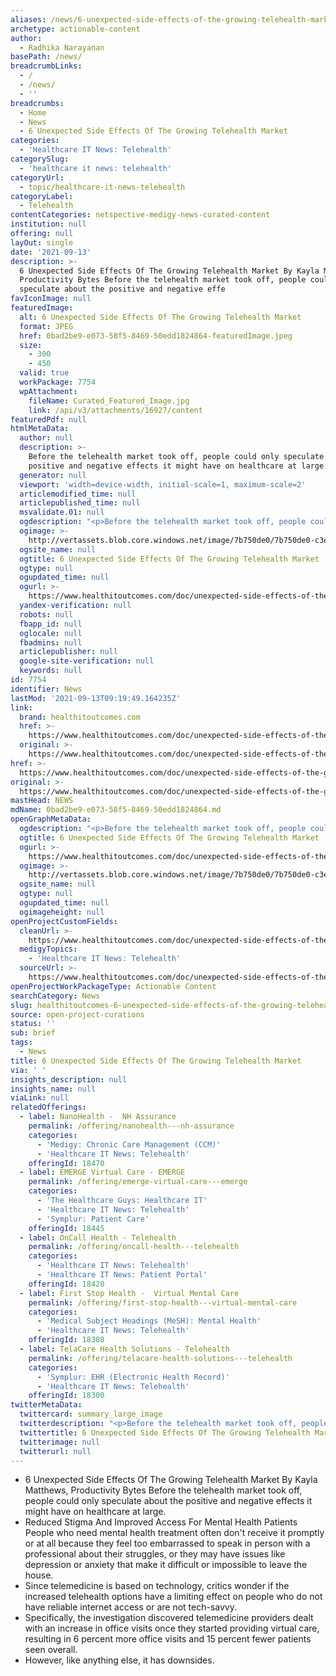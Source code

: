 ```yaml
---
aliases: /news/6-unexpected-side-effects-of-the-growing-telehealth-market
archetype: actionable-content
author:
  - Radhika Narayanan
basePath: /news/
breadcrumbLinks:
  - /
  - /news/
  - ''
breadcrumbs:
  - Home
  - News
  - 6 Unexpected Side Effects Of The Growing Telehealth Market
categories:
  - 'Healthcare IT News: Telehealth'
categorySlug:
  - 'healthcare it news: telehealth'
categoryUrl:
  - topic/healthcare-it-news-telehealth
categoryLabel:
  - Telehealth
contentCategories: netspective-medigy-news-curated-content
institution: null
offering: null
layOut: single
date: '2021-09-13'
description: >-
  6 Unexpected Side Effects Of The Growing Telehealth Market By Kayla Matthews,
  Productivity Bytes Before the telehealth market took off, people could only
  speculate about the positive and negative effe
favIconImage: null
featuredImage:
  alt: 6 Unexpected Side Effects Of The Growing Telehealth Market
  format: JPEG
  href: 0bad2be9-e073-58f5-8469-50edd1824864-featuredImage.jpeg
  size:
    - 300
    - 450
  valid: true
  workPackage: 7754
  wpAttachment:
    fileName: Curated_Featured_Image.jpg
    link: /api/v3/attachments/16927/content
featuredPdf: null
htmlMetaData:
  author: null
  description: >-
    Before the telehealth market took off, people could only speculate about the
    positive and negative effects it might have on healthcare at large. Now...
  generator: null
  viewport: 'width=device-width, initial-scale=1, maximum-scale=2'
  articlemodified_time: null
  articlepublished_time: null
  msvalidate.01: null
  ogdescription: "<p>Before the telehealth market took off, people could only speculate about the positive and negative effects it might have on healthcare at large. Now that it&#39;s more established, it&#39;s possible to dive into some of the positive and negative side effects telehealth caused. Here are six of them.</p>\r\n"
  ogimage: >-
    http://vertassets.blob.core.windows.net/image/7b750de0/7b750de0-c3e7-4224-9d7a-4c4de6e663d4/hto_telehealth.jpg
  ogsite_name: null
  ogtitle: 6 Unexpected Side Effects Of The Growing Telehealth Market
  ogtype: null
  ogupdated_time: null
  ogurl: >-
    https://www.healthitoutcomes.com/doc/unexpected-side-effects-of-the-growing-telehealth-market-0001
  yandex-verification: null
  robots: null
  fbapp_id: null
  oglocale: null
  fbadmins: null
  articlepublisher: null
  google-site-verification: null
  keywords: null
id: 7754
identifier: News
lastMod: '2021-09-13T09:19:49.164235Z'
link:
  brand: healthitoutcomes.com
  href: >-
    https://www.healthitoutcomes.com/doc/unexpected-side-effects-of-the-growing-telehealth-market-0001
  original: >-
    https://www.healthitoutcomes.com/doc/unexpected-side-effects-of-the-growing-telehealth-market-0001
href: >-
  https://www.healthitoutcomes.com/doc/unexpected-side-effects-of-the-growing-telehealth-market-0001
original: >-
  https://www.healthitoutcomes.com/doc/unexpected-side-effects-of-the-growing-telehealth-market-0001
mastHead: NEWS
mdName: 0bad2be9-e073-58f5-8469-50edd1824864.md
openGraphMetaData:
  ogdescription: "<p>Before the telehealth market took off, people could only speculate about the positive and negative effects it might have on healthcare at large. Now that it&#39;s more established, it&#39;s possible to dive into some of the positive and negative side effects telehealth caused. Here are six of them.</p>\r\n"
  ogtitle: 6 Unexpected Side Effects Of The Growing Telehealth Market
  ogurl: >-
    https://www.healthitoutcomes.com/doc/unexpected-side-effects-of-the-growing-telehealth-market-0001
  ogimage: >-
    http://vertassets.blob.core.windows.net/image/7b750de0/7b750de0-c3e7-4224-9d7a-4c4de6e663d4/hto_telehealth.jpg
  ogsite_name: null
  ogtype: null
  ogupdated_time: null
  ogimageheight: null
openProjectCustomFields:
  cleanUrl: >-
    https://www.healthitoutcomes.com/doc/unexpected-side-effects-of-the-growing-telehealth-market-0001
  medigyTopics:
    - 'Healthcare IT News: Telehealth'
  sourceUrl: >-
    https://www.healthitoutcomes.com/doc/unexpected-side-effects-of-the-growing-telehealth-market-0001
openProjectWorkPackageType: Actionable Content
searchCategory: News
slug: healthitoutcomes-6-unexpected-side-effects-of-the-growing-telehealth-market
source: open-project-curations
status: ''
sub: brief
tags:
  - News
title: 6 Unexpected Side Effects Of The Growing Telehealth Market
via: ' '
insights_description: null
insights_name: null
viaLink: null
relatedOfferings:
  - label: NanoHealth -  NH Assurance
    permalink: /offering/nanohealth---nh-assurance
    categories:
      - 'Medigy: Chronic Care Management (CCM)'
      - 'Healthcare IT News: Telehealth'
    offeringId: 18470
  - label: EMERGE Virtual Care - EMERGE
    permalink: /offering/emerge-virtual-care---emerge
    categories:
      - 'The Healthcare Guys: Healthcare IT'
      - 'Healthcare IT News: Telehealth'
      - 'Symplur: Patient Care'
    offeringId: 18445
  - label: OnCall Health - Telehealth
    permalink: /offering/oncall-health---telehealth
    categories:
      - 'Healthcare IT News: Telehealth'
      - 'Healthcare IT News: Patient Portal'
    offeringId: 18420
  - label: First Stop Health -  Virtual Mental Care
    permalink: /offering/first-stop-health---virtual-mental-care
    categories:
      - 'Medical Subject Headings (MeSH): Mental Health'
      - 'Healthcare IT News: Telehealth'
    offeringId: 18308
  - label: TelaCare Health Solutions - Telehealth
    permalink: /offering/telacare-health-solutions---telehealth
    categories:
      - 'Symplur: EHR (Electronic Health Record)'
      - 'Healthcare IT News: Telehealth'
    offeringId: 18300
twitterMetaData:
  twittercard: summary_large_image
  twitterdescription: "<p>Before the telehealth market took off, people could only speculate about the positive and negative effects it might have on healthcare at large. Now that it&#39;s more established, it&#39;s possible to dive into some of the positive and negative side effects telehealth caused. Here are six of them.</p>\r\n"
  twittertitle: 6 Unexpected Side Effects Of The Growing Telehealth Market
  twitterimage: null
  twitterurl: null
---
```

<ul><li>6 Unexpected Side Effects Of The Growing Telehealth Market By Kayla Matthews, Productivity Bytes Before the telehealth market took off, people could only speculate about the positive and negative effects it might have on healthcare at large.</li><li>Reduced Stigma And Improved Access For Mental Health Patients People who need mental health treatment often don't receive it promptly or at all because they feel too embarrassed to speak in person with a professional about their struggles, or they may have issues like depression or anxiety that make it difficult or impossible to leave the house.</li><li>Since telemedicine is based on technology, critics wonder if the increased telehealth options have a limiting effect on people who do not have reliable internet access or are not tech-savvy.</li><li>Specifically, the investigation discovered telemedicine providers dealt with an increase in office visits once they started providing virtual care, resulting in 6 percent more office visits and 15 percent fewer patients seen overall.</li><li>However, like anything else, it has downsides.</li></ul>